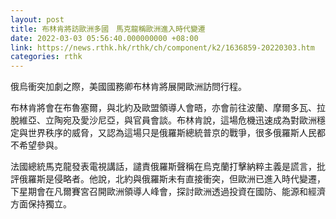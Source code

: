 ```yaml
---
layout: post
title: 布林肯將訪歐洲多國　馬克龍稱歐洲進入時代變遷
date: 2022-03-03 05:56:40.000000000 +08:00
link: https://news.rthk.hk/rthk/ch/component/k2/1636859-20220303.htm
categories: rthk
---
```


俄烏衝突加劇之際，美國國務卿布林肯將展開歐洲訪問行程。

布林肯將會在布魯塞爾，與北約及歐盟領導人會晤，亦會前往波蘭、摩爾多瓦、拉脫維亞、立陶宛及愛沙尼亞，與官員會談。布林肯說，這場危機迅速成為對歐洲穩定與世界秩序的威脅，又認為這場只是俄羅斯總統普京的戰爭，很多俄羅斯人民都不希望參與。

法國總統馬克龍發表電視講話，譴責俄羅斯聲稱在烏克蘭打擊納粹主義是謊言，批評俄羅斯是侵略者。他說，北約與俄羅斯未有直接衝突，但歐洲已進入時代變遷，下星期會在凡爾賽宮召開歐洲領導人峰會，探討歐洲透過投資在國防、能源和經濟方面保持獨立。
